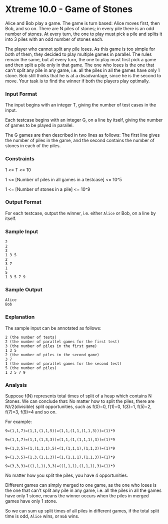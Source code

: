# Xtreme 10.0 - Game of Stones

Alice and Bob play a game. The game is turn based: Alice moves first, then Bob, and so on. There are N piles of stones; in every pile there is an odd number of stones. At every turn, the one to play must pick a pile and splits it into 3 piles with an odd number of stones each.

The player who cannot split any pile loses. As this game is too simple for both of them, they decided to play multiple games in parallel. The rules remain the same, but at every turn, the one to play must first pick a game and then split a pile only in that game. The one who loses is the one that can't split any pile in any game, i.e. all the piles in all the games have only 1 stone. Bob still thinks that he is at a disadvantage, since he is the second to move. Your task is to find the winner if both the players play optimally.

### Input Format

The input begins with an integer T, giving the number of test cases in the input.

Each testcase begins with an integer G, on a line by itself, giving the number of games to be played in parallel.

The G games are then described in two lines as follows: The first line gives the number of piles in the game, and the second contains the number of stones in each of the piles.

### Constraints

1 <= T <= 10

1 <= [Number of piles in all games in a testcase] <= 10^5

1 <= [Number of stones in a pile] <= 10^9

### Output Format

For each testcase, output the winner, i.e. either <code>Alice</code> or Bob</code>, on a line by itself.

### Sample Input

```
2
2
3
1 3 5
2
3 7
1
5
1 3 5 7 9
```

### Sample Output

```
Alice
Bob
```

### Explanation

The sample input can be annotated as follows:

```
2 (the number of tests)
2 (the number of parallel games for the first test)
3 (the number of piles in the first game)
1 3 5
2 (the number of piles in the second game)
3 7
1 (the number of parallel games for the second test)
5 (the number of piles)
1 3 5 7 9
```

### Analysis

Suppose f(N) represents total times of split of a heap which contains N Stones. We can conclude that: No matter how to split the piles, there are N//2(divisible) split opportunities, such as f(0)=0, f(1)=0, f(3)=1, f(5)=2, f(7)=3, f(9)=4 and so on.

For example:

```
9=(1,1,7)=(1,1,(1,1,5))=(1,1,(1,1,(1,1,3)))=(1)*9

9=(1,1,7)=(1,1,(1,3,3))=(1,1,(1,(1,1,1),3))=(1)*9

9=(1,3,5)=(1,(1,1,1),5)=(1,(1,1,1),(1,1,3))=(1)*9

9=(1,3,5)=(1,3,(1,1,3))=(1,(1,1,1),(1,1,3))=(1)*9

9=(3,3,3)=((1,1,1),3,3)=((1,1,1),(1,1,1),3)=(1)*9
```

No matter how you split the piles, you have 4 opportunities.

Different games can simply merged to one game, as the one who loses is the one that can't split any pile in any game, i.e. all the piles in all the games have only 1 stone, means the winner occurs when the piles in merged games have only 1 stone.

So we can sum up split times of all piles in different games, if the total split time is odd, <code>Alice</code> wins, or <code>Bob</code> wins.